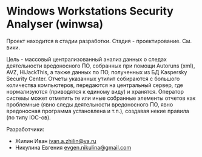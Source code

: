 Windows Workstations Security Analyser (winwsa)
======

Проект находится в стадии разработки. Стадия - проектирование. См. вики.

Цель - массовый централизованный анализ данных о следах деятельности вредоносного ПО, собранных при помощи Autoruns (xml), AVZ, HiJackThis, а также данных по ПО, полученных из БД Kaspersky Security Center. Отчеты указанных утилит собираются с большого количества компьютеров, передаются на центральный сервер, где нормализуются (приводятся к единому виду) и хранятся. Оператор системы может отметить те или иные собранные элементы отчетов как проблемные (явно следы деятельности вредоносного ПО, явно вредоносная программа установлена и т.п.), создавая некие правила (по типу IOC-ов).

Разработчики:
* Жилин Иван <ivan.a.zhilin@ya.ru>
* Никулина Евгения  <evgen.nikulina@gmail.com>
